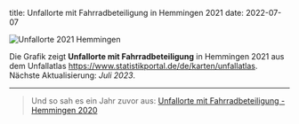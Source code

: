 title: Unfallorte mit Fahrradbeteiligung in Hemmingen 2021
date: 2022-07-07

![Unfallorte 2021 Hemmingen](https://i.imgur.com/dXVDNKs.png)

Die Grafik zeigt **Unfallorte mit Fahrradbeteiligung** in Hemmingen 2021 aus dem Unfallatlas <https://www.statistikportal.de/de/karten/unfallatlas>. Nächste Aktualisierung: *Juli 2023*.

* * *

> Und so sah es ein Jahr zuvor aus: [Unfallorte mit Fahrradbeteiligung - Hemmingen 2020](Verkehrspolitik/UnfallorteHem2020.md)
>
